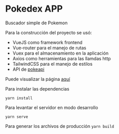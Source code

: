 # Pokedex APP

Buscador simple de Pokemon

Para la construcción del proyecto se usó:

* VueJS como framework frontend
* Vue-router para el manejo de rutas
* Vuex para el almacenamiento en la aplicación
* Axios como herramientas para las llamdas http
* TailwindCSS para el manejo de estilos
* API de [pokeapi](https://pokeapi.co/)

Puede visualizar la página [aquí](https://pokemon-xi.vercel.app/)

Para instalar las dependencias

``` yarn install ```

Para levantar el servidor en modo desarrollo

``` yarn serve ```

Para generar los archivos de producción
``` yarn build ```
